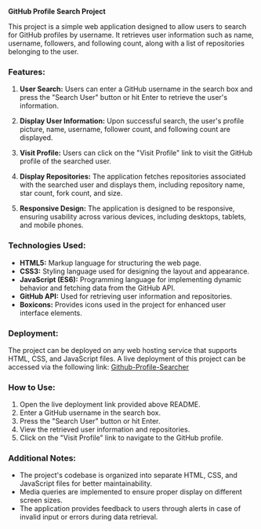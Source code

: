 **GitHub Profile Search Project**

This project is a simple web application designed to allow users to search for GitHub profiles by username. It retrieves user information such as name, username, followers, and following count, along with a list of repositories belonging to the user.

### Features:

1. **User Search:** Users can enter a GitHub username in the search box and press the "Search User" button or hit Enter to retrieve the user's information.

2. **Display User Information:** Upon successful search, the user's profile picture, name, username, follower count, and following count are displayed.

3. **Visit Profile:** Users can click on the "Visit Profile" link to visit the GitHub profile of the searched user.

4. **Display Repositories:** The application fetches repositories associated with the searched user and displays them, including repository name, star count, fork count, and size.

5. **Responsive Design:** The application is designed to be responsive, ensuring usability across various devices, including desktops, tablets, and mobile phones.

### Technologies Used:

- **HTML5:** Markup language for structuring the web page.
- **CSS3:** Styling language used for designing the layout and appearance.
- **JavaScript (ES6):** Programming language for implementing dynamic behavior and fetching data from the GitHub API.
- **GitHub API:** Used for retrieving user information and repositories.
- **Boxicons:** Provides icons used in the project for enhanced user interface elements.

### Deployment:

The project can be deployed on any web hosting service that supports HTML, CSS, and JavaScript files. A live deployment of this project can be accessed via the following link: [Github-Profile-Searcher](https://github-user-search-by-aman-umar.netlify.app/)

### How to Use:

1. Open the live deployment link provided above README.
2. Enter a GitHub username in the search box.
3. Press the "Search User" button or hit Enter.
4. View the retrieved user information and repositories.
5. Click on the "Visit Profile" link to navigate to the GitHub profile.

### Additional Notes:

- The project's codebase is organized into separate HTML, CSS, and JavaScript files for better maintainability.
- Media queries are implemented to ensure proper display on different screen sizes.
- The application provides feedback to users through alerts in case of invalid input or errors during data retrieval.
